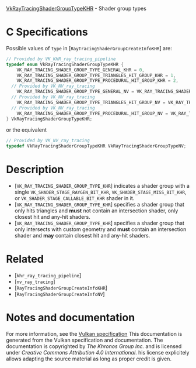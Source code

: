 [VkRayTracingShaderGroupTypeKHR](https://www.khronos.org/registry/vulkan/specs/1.3-extensions/man/html/VkRayTracingShaderGroupTypeKHR.html) - Shader group types

# C Specifications
Possible values of `type` in [`RayTracingShaderGroupCreateInfoKHR`]
are:
```c
// Provided by VK_KHR_ray_tracing_pipeline
typedef enum VkRayTracingShaderGroupTypeKHR {
    VK_RAY_TRACING_SHADER_GROUP_TYPE_GENERAL_KHR = 0,
    VK_RAY_TRACING_SHADER_GROUP_TYPE_TRIANGLES_HIT_GROUP_KHR = 1,
    VK_RAY_TRACING_SHADER_GROUP_TYPE_PROCEDURAL_HIT_GROUP_KHR = 2,
  // Provided by VK_NV_ray_tracing
    VK_RAY_TRACING_SHADER_GROUP_TYPE_GENERAL_NV = VK_RAY_TRACING_SHADER_GROUP_TYPE_GENERAL_KHR,
  // Provided by VK_NV_ray_tracing
    VK_RAY_TRACING_SHADER_GROUP_TYPE_TRIANGLES_HIT_GROUP_NV = VK_RAY_TRACING_SHADER_GROUP_TYPE_TRIANGLES_HIT_GROUP_KHR,
  // Provided by VK_NV_ray_tracing
    VK_RAY_TRACING_SHADER_GROUP_TYPE_PROCEDURAL_HIT_GROUP_NV = VK_RAY_TRACING_SHADER_GROUP_TYPE_PROCEDURAL_HIT_GROUP_KHR,
} VkRayTracingShaderGroupTypeKHR;
```
or the equivalent
```c
// Provided by VK_NV_ray_tracing
typedef VkRayTracingShaderGroupTypeKHR VkRayTracingShaderGroupTypeNV;
```

# Description
- [`VK_RAY_TRACING_SHADER_GROUP_TYPE_KHR`] indicates a shader group with a single `VK_SHADER_STAGE_RAYGEN_BIT_KHR`, `VK_SHADER_STAGE_MISS_BIT_KHR`, or `VK_SHADER_STAGE_CALLABLE_BIT_KHR` shader in it.
- [`VK_RAY_TRACING_SHADER_GROUP_TYPE_KHR`] specifies a shader group that only hits triangles and  **must**  not contain an intersection shader, only closest hit and any-hit shaders.
- [`VK_RAY_TRACING_SHADER_GROUP_TYPE_KHR`] specifies a shader group that only intersects with custom geometry and  **must**  contain an intersection shader and  **may**  contain closest hit and any-hit shaders.

# Related
- [`khr_ray_tracing_pipeline`]
- [`nv_ray_tracing`]
- [`RayTracingShaderGroupCreateInfoKHR`]
- [`RayTracingShaderGroupCreateInfoNV`]

# Notes and documentation
For more information, see the [Vulkan specification](https://www.khronos.org/registry/vulkan/specs/1.3-extensions/html/vkspec.html)
This documentation is generated from the Vulkan specification and documentation.
The documentation is copyrighted by *The Khronos Group Inc.* and is licensed under *Creative Commons Attribution 4.0 International*.
his license explicitely allows adapting the source material as long as proper credit is given.
        